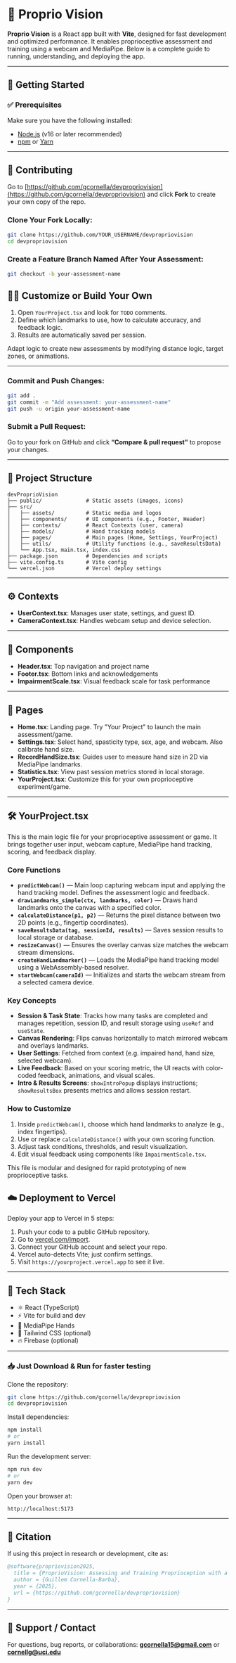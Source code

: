 # 🧠 Proprio Vision

**Proprio Vision** is a React app built with **Vite**, designed for fast development and optimized performance. It enables proprioceptive assessment and training using a webcam and MediaPipe. Below is a complete guide to running, understanding, and deploying the app.

---

## 🚀 Getting Started

### ✅ Prerequisites

Make sure you have the following installed:

* [Node.js](https://nodejs.org/) (v16 or later recommended)
* [npm](https://www.npmjs.com/) or [Yarn](https://yarnpkg.com/)

---

## 🤝 Contributing

Go to [https://github.com/gcornella/devpropriovision](https://github.com/gcornella/devpropriovision) and click **Fork** to create your own copy of the repo.

### Clone Your Fork Locally:
```bash
git clone https://github.com/YOUR_USERNAME/devpropriovision
cd devpropriovision
````

### Create a Feature Branch Named After Your Assessment:

```bash
git checkout -b your-assessment-name
```

## 🧑‍💻 Customize or Build Your Own

1. Open `YourProject.tsx` and look for `TODO` comments.
2. Define which landmarks to use, how to calculate accuracy, and feedback logic.
3. Results are automatically saved per session.

Adapt logic to create new assessments by modifying distance logic, target zones, or animations.

---

### Commit and Push Changes:

```bash
git add .
git commit -m "Add assessment: your-assessment-name"
git push -u origin your-assessment-name
```

### Submit a Pull Request:

Go to your fork on GitHub and click **“Compare & pull request”** to propose your changes.

---

## 📂 Project Structure

```
devProprioVision
├── public/              # Static assets (images, icons)
├── src/
│   ├── assets/          # Static media and logos
│   ├── components/      # UI components (e.g., Footer, Header)
│   ├── contexts/        # React Contexts (user, camera)
│   ├── models/          # Hand tracking models
│   ├── pages/           # Main pages (Home, Settings, YourProject)
│   ├── utils/           # Utility functions (e.g., saveResultsData)
│   └── App.tsx, main.tsx, index.css
├── package.json         # Dependencies and scripts
├── vite.config.ts       # Vite config
└── vercel.json          # Vercel deploy settings
```

---

## ⚙️ Contexts

* **UserContext.tsx**: Manages user state, settings, and guest ID.
* **CameraContext.tsx**: Handles webcam setup and device selection.

---

## 🧩 Components

* **Header.tsx**: Top navigation and project name
* **Footer.tsx**: Bottom links and acknowledgements
* **ImpairmentScale.tsx**: Visual feedback scale for task performance

---

## 🧭 Pages

* **Home.tsx**: Landing page. Try "Your Project" to launch the main assessment/game.
* **Settings.tsx**: Select hand, spasticity type, sex, age, and webcam. Also calibrate hand size.
* **RecordHandSize.tsx**: Guides user to measure hand size in 2D via MediaPipe landmarks.
* **Statistics.tsx**: View past session metrics stored in local storage.
* **YourProject.tsx**: Customize this for your own proprioceptive experiment/game.

---

## 🛠 YourProject.tsx

This is the main logic file for your proprioceptive assessment or game. It brings together user input, webcam capture, MediaPipe hand tracking, scoring, and feedback display.

### Core Functions
- **`predictWebcam()`** — Main loop capturing webcam input and applying the hand tracking model. Defines the assessment logic and feedback.
- **`drawLandmarks_simple(ctx, landmarks, color)`** — Draws hand landmarks onto the canvas with a specified color.
- **`calculateDistance(p1, p2)`** — Returns the pixel distance between two 2D points (e.g., fingertip coordinates).
- **`saveResultsData(tag, sessionId, results)`** — Saves session results to local storage or database.
- **`resizeCanvas()`** — Ensures the overlay canvas size matches the webcam stream dimensions.
- **`createHandLandmarker()`** — Loads the MediaPipe hand tracking model using a WebAssembly-based resolver.
- **`startWebcam(cameraId)`** — Initializes and starts the webcam stream from a selected camera device.

### Key Concepts
- **Session & Task State**: Tracks how many tasks are completed and manages repetition, session ID, and result storage using `useRef` and `useState`.
- **Canvas Rendering**: Flips canvas horizontally to match mirrored webcam and overlays landmarks.
- **User Settings**: Fetched from context (e.g. impaired hand, hand size, selected webcam).
- **Live Feedback**: Based on your scoring metric, the UI reacts with color-coded feedback, animations, and visual scales.
- **Intro & Results Screens**: `showIntroPopup` displays instructions; `showResultsBox` presents metrics and allows session restart.

### How to Customize
1. Inside `predictWebcam()`, choose which hand landmarks to analyze (e.g., index fingertips).
2. Use or replace `calculateDistance()` with your own scoring function.
3. Adjust task conditions, thresholds, and result visualization.
4. Edit visual feedback using components like `ImpairmentScale.tsx`.

This file is modular and designed for rapid prototyping of new proprioceptive tasks.


## ☁️ Deployment to Vercel

Deploy your app to Vercel in 5 steps:

1. Push your code to a public GitHub repository.
2. Go to [vercel.com/import](https://vercel.com/import).
3. Connect your GitHub account and select your repo.
4. Vercel auto-detects Vite; just confirm settings.
5. Visit `https://yourproject.vercel.app` to see it live.

---

## 🔧 Tech Stack

* ⚛️ React (TypeScript)
* ⚡ Vite for build and dev
* 🎯 MediaPipe Hands
* 💅 Tailwind CSS (optional)
* 🔥 Firebase (optional)

---

### 📥 Just Download & Run for faster testing

Clone the repository:

```bash
git clone https://github.com/gcornella/devpropriovision
cd devpropriovision
```

Install dependencies:

```bash
npm install
# or
yarn install
```

Run the development server:

```bash
npm run dev
# or
yarn dev
```

Open your browser at:

```
http://localhost:5173
```

---

## 📜 Citation

If using this project in research or development, cite as:

```bibtex
@software{propriovision2025,
  title = {ProprioVision: Assessing and Training Proprioception with a Single Webcam},
  author = {Guillem Cornella-Barba},
  year = {2025},
  url = {https://github.com/gcornella/devpropriovision}
}
```

---

## 🛟 Support / Contact

For questions, bug reports, or collaborations: **[gcornella15@gmail.com](mailto:gcornella15@gmail.com)** or **[cornellg@uci.edu](mailto:cornellg@uci.edu)**
